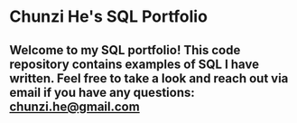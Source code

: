 # Chunzi He's SQL Portfolio

## Welcome to my SQL portfolio! This code repository contains examples of SQL I have written. Feel free to take a look and reach out via email if you have any questions: chunzi.he@gmail.com
